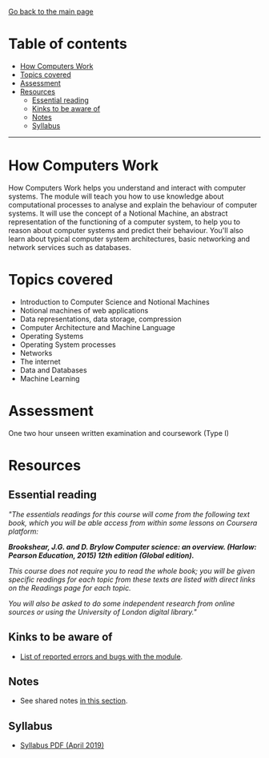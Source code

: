 [Go back to the main page](https://github.com/world-class/REPL)

# Table of contents

- [How Computers Work](#how-computers-work)
- [Topics covered](#topics-covered)
- [Assessment](#assessment)
- [Resources](#resources)
  - [Essential reading](#essential-reading)
  - [Kinks to be aware of](#kinks-to-be-aware-of)
  - [Notes](#notes)
  - [Syllabus](#syllabus)

---

# How Computers Work

How Computers Work helps you understand and interact with computer
systems. The module will teach you how to use knowledge about
computational processes to analyse and explain the behaviour of computer
systems. It will use the concept of a Notional Machine, an abstract
representation of the functioning of a computer system, to help you to
reason about computer systems and predict their behaviour. You'll also
learn about typical computer system architectures, basic networking and
network services such as databases.

# Topics covered

- Introduction to Computer Science and Notional Machines
- Notional machines of web applications
- Data representations, data storage, compression
- Computer Architecture and Machine Language
- Operating Systems
- Operating System processes
- Networks
- The internet
- Data and Databases
- Machine Learning

# Assessment

One two hour unseen written examination and coursework (Type I)

# Resources

## Essential reading

_"The essentials readings for this course will come from the following text book, which you will be able access from within some lessons on Coursera platform:_

_**Brookshear, J.G. and D. Brylow Computer science: an overview. (Harlow: Pearson Education, 2015) 12th edition (Global edition).**_

_This course does not require you to read the whole book; you will be given specific readings for each topic from these texts are listed with direct links on the Readings page for each topic._

_You will also be asked to do some independent research from online sources or using the University of London digital library."_

## Kinks to be aware of

- [List of reported errors and bugs with the module](../../../kinks/level_4/how_computers_work/).

## Notes

- See shared notes [in this section](../../../notes/how_computers_work).

## Syllabus

- [Syllabus PDF (April 2019)](./resources/syllabus_HCW_CM1030.pdf)
